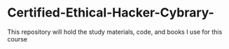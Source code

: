 # Certified-Ethical-Hacker-Cybrary-
This repository will hold the study materials, code, and books I use for this course
